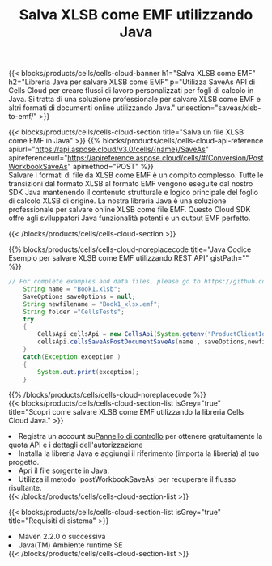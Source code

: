 ﻿---
title:  Salva XLSB come EMF utilizzando Java
description:  Utilizzando Aspose.Cells Cloud SDK for Java per salvare il file in formato XLSB come file in formato EMF.
kwords: Excel, Save XLSB as EMF, REST, Java
howto: How to save XLSB as EMF using Aspose.Cells Cloud Java library.
---
{{< blocks/products/cells/cells-cloud-banner h1="Salva XLSB come EMF" h2="Libreria Java per salvare XLSB come EMF" p="Utilizza SaveAs API di Cells Cloud per creare flussi di lavoro personalizzati per fogli di calcolo in Java. Si tratta di una soluzione professionale per salvare XLSB come EMF e altri formati di documenti online utilizzando Java." urlsection="saveas/xlsb-to-emf/" >}}

{{< blocks/products/cells/cells-cloud-section title="Salva un file XLSB come EMF in Java" >}}
{{% blocks/products/cells/cells-cloud-api-reference apiurl="https://api.aspose.cloud/v3.0/cells/{name}/SaveAs" apireferenceurl="https://apireference.aspose.cloud/cells/#/Conversion/PostWorkbookSaveAs" apimethod="POST" %}}
<br/>
Salvare i formati di file da XLSB come EMF è un compito complesso. Tutte le transizioni dal formato XLSB al formato EMF vengono eseguite dal nostro SDK Java mantenendo il contenuto strutturale e logico principale del foglio di calcolo XLSB di origine. La nostra libreria Java è una soluzione professionale per salvare online XLSB come file EMF. Questo Cloud SDK offre agli sviluppatori Java funzionalità potenti e un output EMF perfetto.

{{< /blocks/products/cells/cells-cloud-section >}}

{{% blocks/products/cells/cells-cloud-noreplacecode title="Java Codice Esempio per salvare XLSB come EMF utilizzando REST API" gistPath="" %}}
  
```java
// For complete examples and data files, please go to https://github.com/aspose-cells-cloud/aspose-cells-cloud-java/
    String name = "Book1.xlsb";
    SaveOptions saveOptions = null;
    String newfilename = "Book1_xlsx.emf";
    String folder ="CellsTests";
    try 
    {
        CellsApi cellsApi = new CellsApi(System.getenv("ProductClientId"), System.getenv("ProductClientSecret"));
        cellsApi.cellsSaveAsPostDocumentSaveAs(name , saveOptions,newfilename,false,false,folder,null,null,null,true);                       
    }
    catch(Exception exception )
    {
        System.out.print(exception);
    }
```
  
{{% /blocks/products/cells/cells-cloud-noreplacecode %}}
<br/>
{{< blocks/products/cells/cells-cloud-section-list isGrey="true" title="Scopri come salvare XLSB come EMF utilizzando la libreria Cells Cloud Java." >}}
<li> Registra un account su<a href="https://dashboard.aspose.cloud/">Pannello di controllo</a> per ottenere gratuitamente la quota API e i dettagli dell'autorizzazione</li>
<li>Installa la libreria Java e aggiungi il riferimento (importa la libreria) al tuo progetto.</li>
<li>Apri il file sorgente in Java.</li>
<li>Utilizza il metodo `postWorkbookSaveAs` per recuperare il flusso risultante.</li>
{{< /blocks/products/cells/cells-cloud-section-list >}}

{{< blocks/products/cells/cells-cloud-section-list isGrey="true" title="Requisiti di sistema" >}}
<li>Maven 2.2.0 o successiva</li>
<li>Java(TM) Ambiente runtime SE</li>
{{< /blocks/products/cells/cells-cloud-section-list >}}
